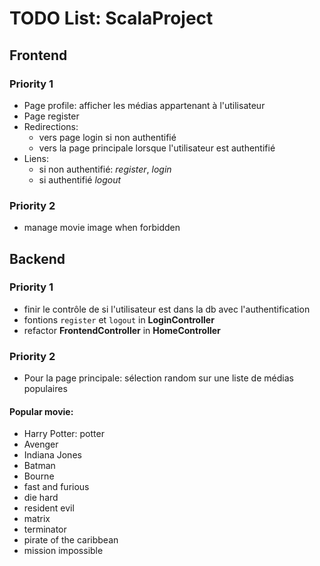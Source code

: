 # TODO List: ScalaProject

## Frontend 
### Priority 1
- Page profile: afficher les médias appartenant à l'utilisateur
- Page register
- Redirections:
  	- vers page login si non authentifié
  	- vers la page principale lorsque l'utilisateur est authentifié
 - Liens: 
 	- si non authentifié: *register*, *login*
 	- si authentifié *logout* 
### Priority 2
 - manage movie image when forbidden

## Backend 

### Priority 1
- finir le contrôle de si l'utilisateur est dans la db avec l'authentification
- fontions `register` et `logout` in **LoginController**
- refactor **FrontendController** in **HomeController**

### Priority 2

- Pour la page principale: sélection random sur une liste de médias populaires
#### Popular movie:

- Harry Potter: potter
- Avenger
- Indiana Jones
- Batman
- Bourne
- fast and furious
- die hard
- resident evil
- matrix
- terminator
- pirate of the caribbean
- mission impossible